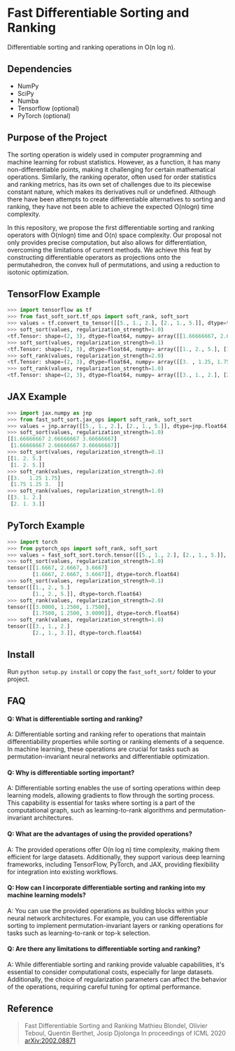 
Fast Differentiable Sorting and Ranking
=======================================

Differentiable sorting and ranking operations in O(n log n).

Dependencies
------------

* NumPy
* SciPy
* Numba
* Tensorflow (optional)
* PyTorch (optional)

Purpose of the Project
------------
The sorting operation is widely used in computer programming and machine learning for robust statistics. However, as a function, it has many non-differentiable points, making it challenging for certain mathematical operations. Similarly, the ranking operator, often used for order statistics and ranking metrics, has its own set of challenges due to its piecewise constant nature, which makes its derivatives null or undefined. Although there have been attempts to create differentiable alternatives to sorting and ranking, they have not been able to achieve the expected O(nlogn) time complexity.

In this repository, we propose the first differentiable sorting and ranking operators with O(nlogn) time and O(n) space complexity. Our proposal not only provides precise computation, but also allows for differentiation, overcoming the limitations of current methods. We achieve this feat by constructing differentiable operators as projections onto the permutahedron, the convex hull of permutations, and using a reduction to isotonic optimization.

TensorFlow Example
-------------------

```python
>>> import tensorflow as tf
>>> from fast_soft_sort.tf_ops import soft_rank, soft_sort
>>> values = tf.convert_to_tensor([[5., 1., 2.], [2., 1., 5.]], dtype=tf.float64)
>>> soft_sort(values, regularization_strength=1.0)
<tf.Tensor: shape=(2, 3), dtype=float64, numpy= array([[1.66666667, 2.66666667, 3.66666667], [1.66666667, 2.66666667, 3.66666667]])>
>>> soft_sort(values, regularization_strength=0.1)
<tf.Tensor: shape=(2, 3), dtype=float64, numpy= array([[1., 2., 5.], [1., 2., 5.]])>
>>> soft_rank(values, regularization_strength=2.0)
<tf.Tensor: shape=(2, 3), dtype=float64, numpy= array([[3. , 1.25, 1.75], [1.75, 1.25, 3. ]])>
>>> soft_rank(values, regularization_strength=1.0)
<tf.Tensor: shape=(2, 3), dtype=float64, numpy= array([[3., 1., 2.], [2., 1., 3.]])>
```

JAX Example
-----------

```python
>>> import jax.numpy as jnp
>>> from fast_soft_sort.jax_ops import soft_rank, soft_sort
>>> values = jnp.array([[5., 1., 2.], [2., 1., 5.]], dtype=jnp.float64)
>>> soft_sort(values, regularization_strength=1.0)
[[1.66666667 2.66666667 3.66666667]
 [1.66666667 2.66666667 3.66666667]]
>>> soft_sort(values, regularization_strength=0.1)
[[1. 2. 5.]
 [1. 2. 5.]]
>>> soft_rank(values, regularization_strength=2.0)
[[3.   1.25 1.75]
 [1.75 1.25 3.  ]]
>>> soft_rank(values, regularization_strength=1.0)
[[3. 1. 2.]
 [2. 1. 3.]]
```

PyTorch Example
---------------

```python
>>> import torch
>>> from pytorch_ops import soft_rank, soft_sort
>>> values = fast_soft_sort.torch.tensor([[5., 1., 2.], [2., 1., 5.]], dtype=torch.float64)
>>> soft_sort(values, regularization_strength=1.0)
tensor([[1.6667, 2.6667, 3.6667]
        [1.6667, 2.6667, 3.6667]], dtype=torch.float64)
>>> soft_sort(values, regularization_strength=0.1)
tensor([[1., 2., 5.]
        [1., 2., 5.]], dtype=torch.float64)
>>> soft_rank(values, regularization_strength=2.0)
tensor([[3.0000, 1.2500, 1.7500],
        [1.7500, 1.2500, 3.0000]], dtype=torch.float64)
>>> soft_rank(values, regularization_strength=1.0)
tensor([[3., 1., 2.]
        [2., 1., 3.]], dtype=torch.float64)
```


Install
--------

Run `python setup.py install` or copy the `fast_soft_sort/` folder to your
project.


FAQ
------
<h4>Q: What is differentiable sorting and ranking?</h4>
A: Differentiable sorting and ranking refer to operations that maintain differentiability properties while sorting or ranking elements of a sequence. In machine learning, these operations are crucial for tasks such as permutation-invariant neural networks and differentiable optimization.

<h4>Q: Why is differentiable sorting important?</h4>
A: Differentiable sorting enables the use of sorting operations within deep learning models, allowing gradients to flow through the sorting process. This capability is essential for tasks where sorting is a part of the computational graph, such as learning-to-rank algorithms and permutation-invariant architectures.

<h4>Q: What are the advantages of using the provided operations?</h4>
A: The provided operations offer O(n log n) time complexity, making them efficient for large datasets. Additionally, they support various deep learning frameworks, including TensorFlow, PyTorch, and JAX, providing flexibility for integration into existing workflows.

<h4>Q: How can I incorporate differentiable sorting and ranking into my machine learning models?</h4>
A: You can use the provided operations as building blocks within your neural network architectures. For example, you can use differentiable sorting to implement permutation-invariant layers or ranking operations for tasks such as learning-to-rank or top-k selection.

<h4>Q: Are there any limitations to differentiable sorting and ranking?</h4>
A: While differentiable sorting and ranking provide valuable capabilities, it's essential to consider computational costs, especially for large datasets. Additionally, the choice of regularization parameters can affect the behavior of the operations, requiring careful tuning for optimal performance.

Reference
------------

> Fast Differentiable Sorting and Ranking
> Mathieu Blondel, Olivier Teboul, Quentin Berthet, Josip Djolonga
> In proceedings of ICML 2020
> [arXiv:2002.08871](https://arxiv.org/abs/2002.08871)
